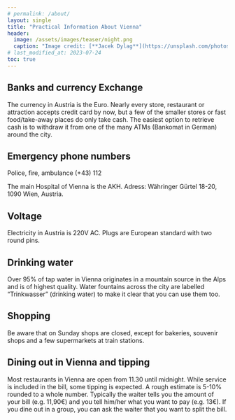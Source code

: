 ```yaml
---
# permalink: /about/
layout: single
title: "Practical Information About Vienna"
header:
  image: /assets/images/teaser/night.png
  caption: "Image credit: [**Jacek Dylag**](https://unsplash.com/photos/IiQXLbTTQCw)"
# last_modified_at: 2023-07-24
toc: true
---
```


## Banks and currency Exchange
The currency in Austria is the Euro. Nearly every store, restaurant or attraction accepts credit card by now, but a few of the smaller stores or fast food/take-away places do only take cash. The easiest option to retrieve cash is to withdraw it from one of the many ATMs (Bankomat in German) around the city.

## Emergency phone numbers
Police, fire, ambulance (+43) 112

The main Hospital of Vienna is the AKH. Adress: Währinger Gürtel 18-20, 1090 Wien, Austria.

## Voltage
Electricity in Austria is 220V AC. Plugs are European standard with two round pins.

## Drinking water
Over 95% of tap water in Vienna originates in a mountain source in the Alps and is of highest quality. Water fountains across the city are labelled “Trinkwasser” (drinking water) to make it clear that you can use them too.

## Shopping
Be aware that on Sunday shops are closed, except for bakeries, souvenir shops and a few supermarkets at train stations.

## Dining out in Vienna and tipping
Most restaurants in Vienna are open from 11.30 until midnight. While service is included in the bill, some tipping is expected. A rough estimate is 5-10% rounded to a whole number. Typically the waiter tells you the amount of your bill (e.g. 11,90€) and you tell him/her what you want to pay (e.g. 13€). If you dine out in a group, you can ask the waiter that you want to split the bill.